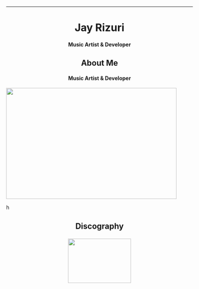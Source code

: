 ****

## <h1 align="center">Jay Rizuri</h1>

<h4 align="center">Music Artist & Developer</h4>

### <h2 align="center">About Me</h2>

<h4 align="center">Music Artist & Developer</h4>

<p align="left"><img width="460" height="300" src="https://github-readme-stats.vercel.app/api?username=JayRizuri&show_icons=true&theme=nord"></p>h

### <h2 align="center">Discography</p>

<p align="center">
<img width="170" height="120" src="https://img.youtube.com/vi/FhdoUOkWTGc/0.jpg">
</p>
